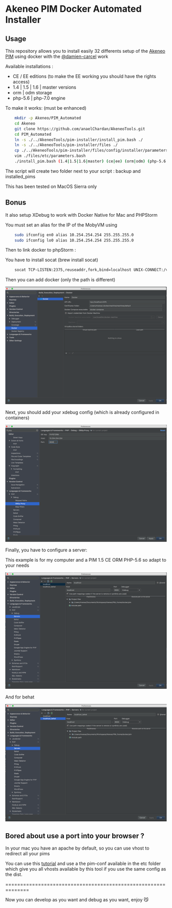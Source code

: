 # Akeneo PIM Docker Automated Installer

## Usage

This repository allows you to install easily 32 differents setup of the [Akeneo PIM](https://www.akeneo.com/) using docker with the [@damien-carcel](https://github.com/damien-carcel/Dockerfiles) work

Available installations :
- CE / EE editions (to make the EE working you should have the rights access)
- 1.4 | 1.5 | 1.6 | master versions
- orm | odm storage
- php-5.6 | php-7.0 engine

To make it works: (must be enhanced)

```bash
    mkdir -p Akeneo/PIM_Automated
    cd Akeneo
    git clone https://github.com/anaelChardan/AkeneoTools.git
    cd PIM_Automated
    ln -s ./../AkeneoTools/pim-installer/install_pim.bash ./
    ln -s ./../AkeneoTools/pim-installer/files ./
    cp ./../AkeneoTools/pim-installer/files/config/installer/parameters.bash.dist ./files/etc/parameters.bash
    vim ./files/etc/parameters.bash
    ./install_pim.bash (1.4|1.5|1.6|master) (ce|ee) (orm|odm) (php-5.6|php-7.0)
```

The script will create two folder next to your script : backup and installed_pims

This has been tested on MacOS Sierra only

## Bonus

It also setup XDebug to work with Docker Native for Mac and PHPStorm

You must set an alias for the IP of the MobyVM using 

```bash
    sudo ifconfig en0 alias 10.254.254.254 255.255.255.0
    sudo ifconfig lo0 alias 10.254.254.254 255.255.255.0
```

Then to link docker to phpStorm :

You have to install socat (brew install socat)

```bash
    socat TCP-LISTEN:2375,reuseaddr,fork,bind=localhost UNIX-CONNECT:/var/run/docker.sock
```

Then you can add docker (only the path is different)

![PHPStorm Docker](/assets/docker_phpstorm.png)

Next, you should add your xdebug config (which is already configured in containers)

![PHPStorm XDebug](/assets/xdebug_phpstorm.png)

Finally, you have to configure a server:

This example is for my computer and a PIM 1.5 CE ORM PHP-5.6 so adapt to your needs

![PHPStorm LOCALHOST](/assets/server_localhost.png)

And for behat

![PHPStorm LOCALHOST_BEHAT](/assets/server_localhost_behat.png)

## Bored about use a port into your browser ?

In your mac you have an apache by default, so you can use vhost to redirect all your pims

You can use this [tutorial](https://jason.pureconcepts.net/2014/11/configure-apache-virtualhost-mac-os-x/) and use a 
the pim-conf available in the etc folder which give you all vhosts available by this tool if you use the same config as the dist.

==============================================================

Now you can develop as you want and debug as you want, enjoy :smirk_cat:


